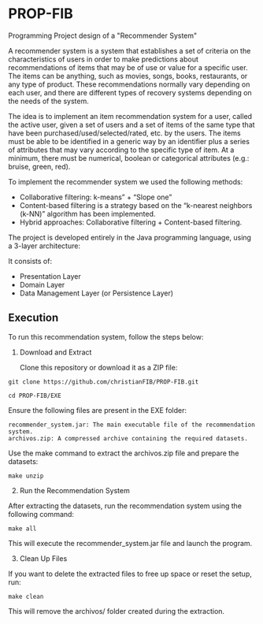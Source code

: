 # PROP-FIB
Programming Project design of a "Recommender System"

A recommender system is a system that establishes a set of criteria on the characteristics of users in order to make predictions about recommendations of items that may be of use or value for a specific user. The items can be anything, such as movies, songs, books, restaurants, or any type of product. These recommendations normally vary depending on each user, and there are different types of recovery systems depending on the needs of the system.

The idea is to implement an item recommendation system for a user, called the active user, given a set of users and a set of items of the same type that have been purchased/used/selected/rated, etc. by the users. The items must be able to be identified in a generic way by an identifier plus a series of attributes that may vary according to the specific type of item. At a minimum, there must be numerical, boolean or categorical attributes (e.g.: bruise, green, red).

To implement the recommender system we used the following methods:

- Collaborative filtering: k-means” + “Slope one”
- Content-based filtering is a strategy based on the “k-nearest neighbors (k-NN)” algorithm has been implemented.
- Hybrid approaches: Collaborative filtering + Content-based filtering.

The project is developed entirely in the Java programming language, using a 3-layer architecture:

It consists of:
- Presentation Layer
- Domain Layer
- Data Management Layer (or Persistence Layer)
 
## Execution

To run this recommendation system, follow the steps below:
1. Download and Extract

    Clone this repository or download it as a ZIP file:
 > 

    git clone https://github.com/christianFIB/PROP-FIB.git
 >

    cd PROP-FIB/EXE

Ensure the following files are present in the EXE folder:

    recommender_system.jar: The main executable file of the recommendation system.
    archivos.zip: A compressed archive containing the required datasets.

Use the make command to extract the archivos.zip file and prepare the datasets:

    make unzip
    
2. Run the Recommendation System

After extracting the datasets, run the recommendation system using the following command:

    make all
    
This will execute the recommender_system.jar file and launch the program.

3. Clean Up Files

If you want to delete the extracted files to free up space or reset the setup, run:

    make clean
    
This will remove the archivos/ folder created during the extraction.

